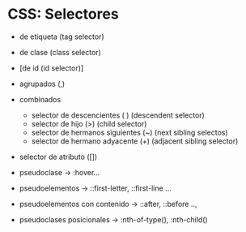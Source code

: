 # CSS: Selectores #

- de etiqueta (tag selector)
- de clase (class selector)
- [de id (id selector)]

- agrupados (,)
- combinados
  - selector de descencientes ( ) (descendent selector)
  - selector de hijo (>) (child selector)
  - selector de hermanos siguientes (~) (next sibling selectos)
  - selector de hermano adyacente (+) (adjacent sibling selector)
- selector de atributo ([])
- pseudoclase -> :hover...
- pseudoelementos -> ::first-letter, ::first-line ...
- pseudoelementos con contenido -> ::after, ::before ..,
- pseudoclases posicionales -> :nth-of-type(), :nth-child()
